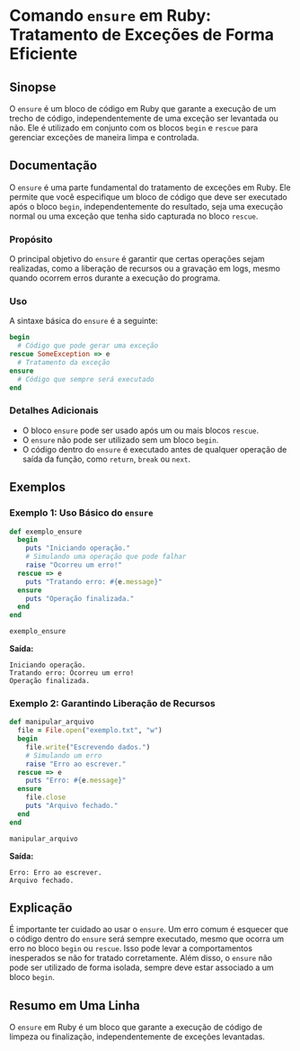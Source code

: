 <!--
Meta Description: # Comando `ensure` em Ruby: Tratamento de Exceções de Forma Eficiente ## Sinopse O `ensure` é um bloco de código em Ruby que garante a execução de um ...
Meta Keywords: ensure, que, erro, bloco, código
-->

# Comando `ensure` em Ruby: Tratamento de Exceções de Forma Eficiente

## Sinopse
O `ensure` é um bloco de código em Ruby que garante a execução de um trecho de código, independentemente de uma exceção ser levantada ou não. Ele é utilizado em conjunto com os blocos `begin` e `rescue` para gerenciar exceções de maneira limpa e controlada.

## Documentação
O `ensure` é uma parte fundamental do tratamento de exceções em Ruby. Ele permite que você especifique um bloco de código que deve ser executado após o bloco `begin`, independentemente do resultado, seja uma execução normal ou uma exceção que tenha sido capturada no bloco `rescue`.

### Propósito
O principal objetivo do `ensure` é garantir que certas operações sejam realizadas, como a liberação de recursos ou a gravação em logs, mesmo quando ocorrem erros durante a execução do programa.

### Uso
A sintaxe básica do `ensure` é a seguinte:

```ruby
begin
  # Código que pode gerar uma exceção
rescue SomeException => e
  # Tratamento da exceção
ensure
  # Código que sempre será executado
end
```

### Detalhes Adicionais
- O bloco `ensure` pode ser usado após um ou mais blocos `rescue`.
- O `ensure` não pode ser utilizado sem um bloco `begin`.
- O código dentro do `ensure` é executado antes de qualquer operação de saída da função, como `return`, `break` ou `next`.

## Exemplos

### Exemplo 1: Uso Básico do `ensure`
```ruby
def exemplo_ensure
  begin
    puts "Iniciando operação."
    # Simulando uma operação que pode falhar
    raise "Ocorreu um erro!"
  rescue => e
    puts "Tratando erro: #{e.message}"
  ensure
    puts "Operação finalizada."
  end
end

exemplo_ensure
```
**Saída:**
```
Iniciando operação.
Tratando erro: Ocorreu um erro!
Operação finalizada.
```

### Exemplo 2: Garantindo Liberação de Recursos
```ruby
def manipular_arquivo
  file = File.open("exemplo.txt", "w")
  begin
    file.write("Escrevendo dados.")
    # Simulando um erro
    raise "Erro ao escrever."
  rescue => e
    puts "Erro: #{e.message}"
  ensure
    file.close
    puts "Arquivo fechado."
  end
end

manipular_arquivo
```
**Saída:**
```
Erro: Erro ao escrever.
Arquivo fechado.
```

## Explicação
É importante ter cuidado ao usar o `ensure`. Um erro comum é esquecer que o código dentro do `ensure` será sempre executado, mesmo que ocorra um erro no bloco `begin` ou `rescue`. Isso pode levar a comportamentos inesperados se não for tratado corretamente. Além disso, o `ensure` não pode ser utilizado de forma isolada, sempre deve estar associado a um bloco `begin`.

## Resumo em Uma Linha
O `ensure` em Ruby é um bloco que garante a execução de código de limpeza ou finalização, independentemente de exceções levantadas.